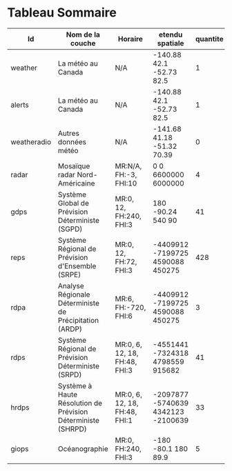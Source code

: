 # Tableau Sommaire


Id | Nom de la couche | Horaire | etendu spatiale | quantite
---|------------------|---------|-----------------|---------
weather | La météo au Canada | N/A     | -140.88 42.1 -52.73 82.5 | 1       
alerts | La météo au Canada | N/A     | -140.88 42.1 -52.73 82.5 | 1       
weatheradio | Autres données météo | N/A     | -141.68 41.18 -51.32 70.39 | 0       
radar | Mosaïque radar Nord-Américaine | MR:N/A, FH:-3, FHI:10 | 0 0 6600000 6000000 | 4       
gdps | Système Global de Prévision Déterministe (SGPD) | MR:0, 12, FH:240, FHI:3 | 180 -90.24 540 90 | 41      
reps | Système Régional de Prévision d'Ensemble (SRPE) | MR:0, 12, FH:72, FHI:3 | -4409912 -7199725 4590088 450275 | 428     
rdpa | Analyse Régionale Déterministe de Précipitation (ARDP) | MR:6, FH:-720, FHI:6 | -4409912 -7199725 4590088 450275 | 3       
rdps | Système Régional de Prévision Déterministe (SRPD) | MR:0, 6, 12, 18, FH:48, FHI:3 | -4551441 -7324318 4798559 915682 | 41      
hrdps | Système à Haute Résolution de Prévision Déterministe (SHRPD) | MR:0, 6, 12, 18, FH:48, FHI:1 | -2097877 -5740639 4342123 -2100639 | 33      
giops | Océanographie    | MR:0, FH:240, FHI:3 | -180 -80.1 180 89.9 | 5       

